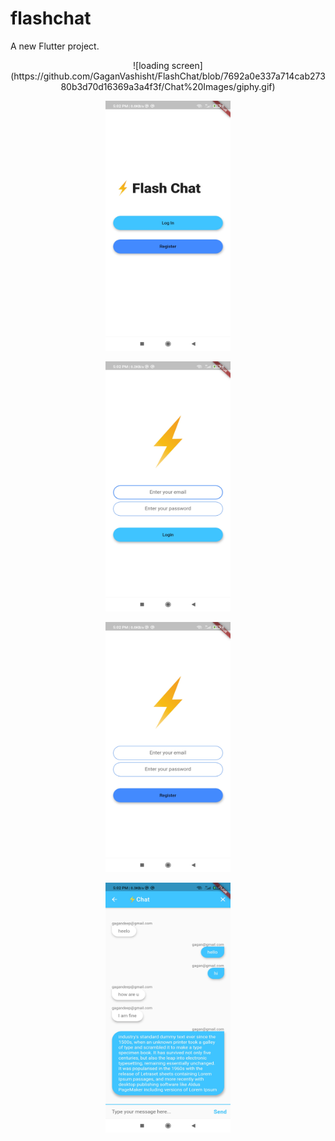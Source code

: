 # flashchat

A new Flutter project.
<p align ="center">
![loading screen](https://github.com/GaganVashisht/FlashChat/blob/7692a0e337a714cab27380b3d70d16369a3a4f3f/Chat%20Images/giphy.gif)
</p>
<p align ="center">
<img src="https://github.com/GaganVashisht/FlashChat/blob/0fd1b01af542151528347fd5fff64dd0a19d220b/Chat%20Images/Screenshot_2021-05-17-17-02-16-530_com.gaganvashisht.chat.jpg"  alt="main screen" width="200" height="400" /></p>
<p align ="center">
<img src="https://github.com/GaganVashisht/FlashChat/blob/0fd1b01af542151528347fd5fff64dd0a19d220b/Chat%20Images/Screenshot_2021-05-17-17-02-21-255_com.gaganvashisht.chat.jpg"  alt="login page" width="200" height="400" /></p>
<p align ="center">
<img src="https://github.com/GaganVashisht/FlashChat/blob/0fd1b01af542151528347fd5fff64dd0a19d220b/Chat%20Images/Screenshot_2021-05-17-17-02-27-506_com.gaganvashisht.chat.jpg"  alt="regestration page" width="200" height="400" /></p>
<p align ="center">
<img src="https://github.com/GaganVashisht/FlashChat/blob/0fd1b01af542151528347fd5fff64dd0a19d220b/Chat%20Images/Screenshot_2021-05-17-17-02-53-547_com.gaganvashisht.chat.jpg"  alt="chat screen" width="200" height="400" /></p>
